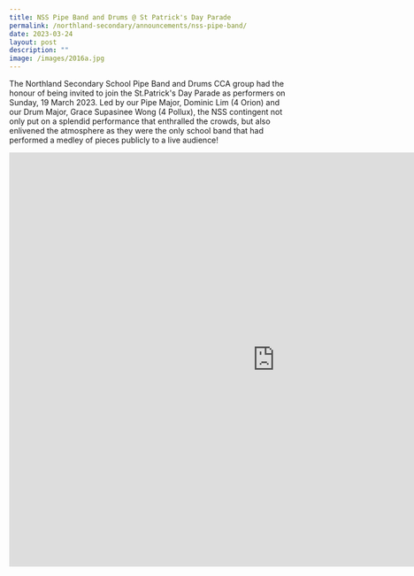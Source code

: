 ```yaml
---
title: NSS Pipe Band and Drums @ St Patrick's Day Parade
permalink: /northland-secondary/announcements/nss-pipe-band/
date: 2023-03-24
layout: post
description: ""
image: /images/2016a.jpg
---
```


The Northland Secondary School Pipe Band and Drums CCA group had the honour of being invited to join the St.Patrick's Day Parade as performers on Sunday, 19 March 2023.
Led by our Pipe Major, Dominic Lim (4 Orion) and our Drum Major, Grace Supasinee Wong (4 Pollux), the NSS contingent not only put on a splendid performance that enthralled the crowds, but also enlivened the atmosphere as they were the only school band that had performed a medley of pieces publicly to a live audience! 

<iframe allowfullscreen="true" height="749" width="960" frameborder="0" src="https://docs.google.com/presentation/d/e/2PACX-1vTqR0kFtocqojpKz09Alo6OrClB8cD59zPvrABYdwUO2bblm2O08LYQvXTEIzetyQ/embed?start=true&amp;loop=true&amp;delayms=3000"></iframe>